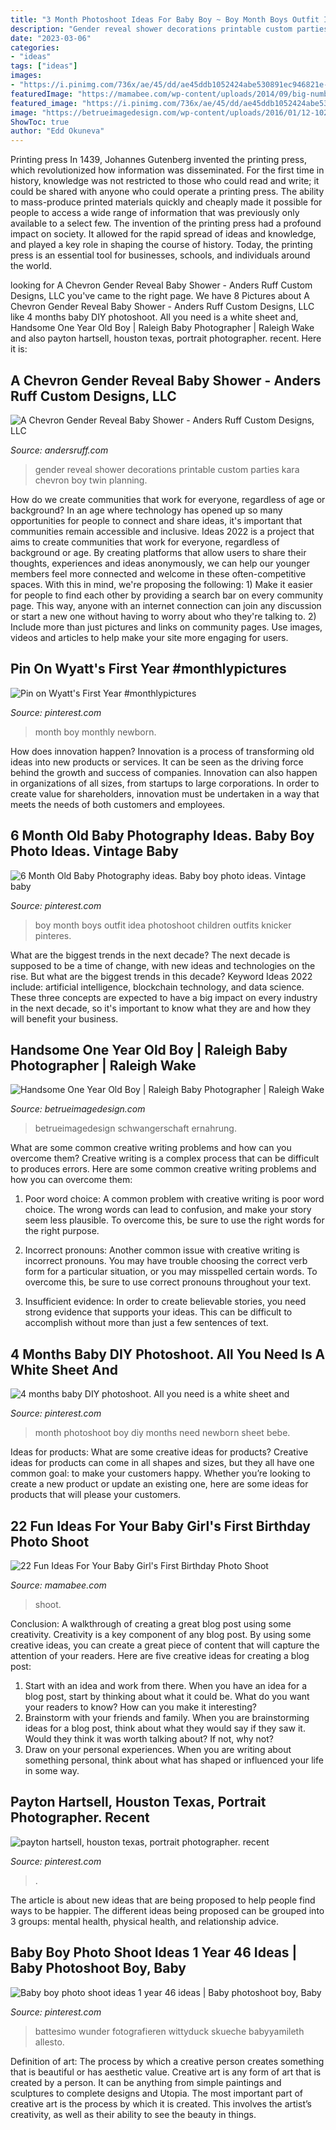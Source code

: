 ```yaml
---
title: "3 Month Photoshoot Ideas For Baby Boy ~ Boy Month Boys Outfit Idea Photoshoot Children Outfits Knicker Pinteres"
description: "Gender reveal shower decorations printable custom parties kara chevron boy twin planning"
date: "2023-03-06"
categories:
- "ideas"
tags: ["ideas"]
images:
- "https://i.pinimg.com/736x/ae/45/dd/ae45ddb1052424abe530891ec946821e---month-old-baby-pictures-monthly-pictures.jpg"
featuredImage: "https://mamabee.com/wp-content/uploads/2014/09/big-number-for-a-big-girl.jpg"
featured_image: "https://i.pinimg.com/736x/ae/45/dd/ae45ddb1052424abe530891ec946821e---month-old-baby-pictures-monthly-pictures.jpg"
image: "https://betrueimagedesign.com/wp-content/uploads/2016/01/12-10286-post/first-birthday-outdoor-photos(pp_w768_h1664).jpg"
ShowToc: true
author: "Edd Okuneva"
---
```



Printing press
In 1439, Johannes Gutenberg invented the printing press, which revolutionized how information was disseminated. For the first time in history, knowledge was not restricted to those who could read and write; it could be shared with anyone who could operate a printing press. The ability to mass-produce printed materials quickly and cheaply made it possible for people to access a wide range of information that was previously only available to a select few.
The invention of the printing press had a profound impact on society. It allowed for the rapid spread of ideas and knowledge, and played a key role in shaping the course of history. Today, the printing press is an essential tool for businesses, schools, and individuals around the world.

	

		
looking for A Chevron Gender Reveal Baby Shower - Anders Ruff Custom Designs, LLC you've came to the right page. We have 8 Pictures about A Chevron Gender Reveal Baby Shower - Anders Ruff Custom Designs, LLC like 4 months baby DIY photoshoot. All you need is a white sheet and, Handsome One Year Old Boy | Raleigh Baby Photographer | Raleigh Wake and also payton hartsell, houston texas, portrait photographer. recent. Here it is:
		
    
## A Chevron Gender Reveal Baby Shower - Anders Ruff Custom Designs, LLC

<img loading=lazy src="http://andersruff.com/custom-printable-parties/wp-content/uploads/2014/02/gender-reveal-9-640x929.jpg" onerror="this.onerror=null;this.src='https://tse1.mm.bing.net/th?id=OIP.JQSDasWgfnhKgQMKimtMywHaKw&amp;pid=15.1';" alt="A Chevron Gender Reveal Baby Shower - Anders Ruff Custom Designs, LLC">

_Source: andersruff.com_

>gender reveal shower decorations printable custom parties kara chevron boy twin planning. 

	

How do we create communities that work for everyone, regardless of age or background?
In an age where technology has opened up so many opportunities for people to connect and share ideas, it's important that communities remain accessible and inclusive. Ideas 2022 is a project that aims to create communities that work for everyone, regardless of background or age. By creating platforms that allow users to share their thoughts, experiences and ideas anonymously, we can help our younger members feel more connected and welcome in these often-competitive spaces. With this in mind, we're proposing the following: 1) Make it easier for people to find each other by providing a search bar on every community page. This way, anyone with an internet connection can join any discussion or start a new one without having to worry about who they're talking to. 2) Include more than just pictures and links on community pages. Use images, videos and articles to help make your site more engaging for users.

    
## Pin On Wyatt&#039;s First Year #monthlypictures

<img loading=lazy src="https://i.pinimg.com/736x/ae/45/dd/ae45ddb1052424abe530891ec946821e---month-old-baby-pictures-monthly-pictures.jpg" onerror="this.onerror=null;this.src='https://tse1.mm.bing.net/th?id=OIP.lYbuC-bKnP8QSxcx8OwOTAHaKt&amp;pid=15.1';" alt="Pin on Wyatt&#039;s First Year #monthlypictures">

_Source: pinterest.com_

>month boy monthly newborn. 

	

How does innovation happen?
Innovation is a process of transforming old ideas into new products or services. It can be seen as the driving force behind the growth and success of companies. Innovation can also happen in organizations of all sizes, from startups to large corporations. In order to create value for shareholders, innovation must be undertaken in a way that meets the needs of both customers and employees.

    
## 6 Month Old Baby Photography Ideas. Baby Boy Photo Ideas. Vintage Baby

<img loading=lazy src="https://i.pinimg.com/736x/f3/ec/40/f3ec4068a30306430dd5a4e9e9e82d0b--little-boy-photography-children-photography.jpg" onerror="this.onerror=null;this.src='https://tse1.mm.bing.net/th?id=OIP.MQXASkxwejHwdf3tkTIOLgHaLG&amp;pid=15.1';" alt="6 Month Old Baby Photography ideas. Baby boy photo ideas. Vintage baby">

_Source: pinterest.com_

>boy month boys outfit idea photoshoot children outfits knicker pinteres. 

	

What are the biggest trends in the next decade?
The next decade is supposed to be a time of change, with new ideas and technologies on the rise. But what are the biggest trends in this decade? Keyword Ideas 2022 include: artificial intelligence, blockchain technology, and data science. These three concepts are expected to have a big impact on every industry in the next decade, so it's important to know what they are and how they will benefit your business.

    
## Handsome One Year Old Boy | Raleigh Baby Photographer | Raleigh Wake

<img loading=lazy src="https://betrueimagedesign.com/wp-content/uploads/2016/01/12-10286-post/first-birthday-outdoor-photos(pp_w768_h1664).jpg" onerror="this.onerror=null;this.src='https://tse3.mm.bing.net/th?id=OIP.a2oKw1mI1uuLM4IyKuwpOwHaQD&amp;pid=15.1';" alt="Handsome One Year Old Boy | Raleigh Baby Photographer | Raleigh Wake">

_Source: betrueimagedesign.com_

>betrueimagedesign schwangerschaft ernahrung. 

	

What are some common creative writing problems and how can you overcome them?
Creative writing is a complex process that can be difficult to produces errors. Here are some common creative writing problems and how you can overcome them:
1. Poor word choice: A common problem with creative writing is poor word choice. The wrong words can lead to confusion, and make your story seem less plausible. To overcome this, be sure to use the right words for the right purpose.

2. Incorrect pronouns: Another common issue with creative writing is incorrect pronouns. You may have trouble choosing the correct verb form for a particular situation, or you may misspelled certain words. To overcome this, be sure to use correct pronouns throughout your text.

3. Insufficient evidence: In order to create believable stories, you need strong evidence that supports your ideas. This can be difficult to accomplish without more than just a few sentences of text.

    
## 4 Months Baby DIY Photoshoot. All You Need Is A White Sheet And

<img loading=lazy src="https://i.pinimg.com/736x/43/02/9d/43029d90e1733dae77bbdf1487dddd80---month-baby-newborn-baby-photos.jpg" onerror="this.onerror=null;this.src='https://tse2.mm.bing.net/th?id=OIP.GW_IpiMCxicuqiqFkhaNTAHaHa&amp;pid=15.1';" alt="4 months baby DIY photoshoot. All you need is a white sheet and">

_Source: pinterest.com_

>month photoshoot boy diy months need newborn sheet bebe. 

	

Ideas for products: What are some creative ideas for products?
Creative ideas for products can come in all shapes and sizes, but they all have one common goal: to make your customers happy. Whether you’re looking to create a new product or update an existing one, here are some ideas for products that will please your customers.

    
## 22 Fun Ideas For Your Baby Girl&#039;s First Birthday Photo Shoot

<img loading=lazy src="https://mamabee.com/wp-content/uploads/2014/09/big-number-for-a-big-girl.jpg" onerror="this.onerror=null;this.src='https://tse1.mm.bing.net/th?id=OIP.Oe6LhJlPcqSa2mMVG7NvVwHaLH&amp;pid=15.1';" alt="22 Fun Ideas For Your Baby Girl&#039;s First Birthday Photo Shoot">

_Source: mamabee.com_

>shoot. 

	

Conclusion: A walkthrough of creating a great blog post using some creativity.
Creativity is a key component of any blog post. By using some creative ideas, you can create a great piece of content that will capture the attention of your readers. Here are five creative ideas for creating a blog post: 
1. Start with an idea and work from there. When you have an idea for a blog post, start by thinking about what it could be. What do you want your readers to know? How can you make it interesting? 
2. Brainstorm with your friends and family. When you are brainstorming ideas for a blog post, think about what they would say if they saw it. Would they think it was worth talking about? If not, why not? 
3. Draw on your personal experiences. When you are writing about something personal, think about what has shaped or influenced your life in some way.

    
## Payton Hartsell, Houston Texas, Portrait Photographer. Recent

<img loading=lazy src="https://i.pinimg.com/originals/b9/4b/8f/b94b8fc6b9ba23003f3c5a60dcabef01.jpg" onerror="this.onerror=null;this.src='https://tse1.mm.bing.net/th?id=OIP.wWV1_mJ29T7LJvMwYX5jEQHaLG&amp;pid=15.1';" alt="payton hartsell, houston texas, portrait photographer. recent">

_Source: pinterest.com_

>. 

	

The article is about new ideas that are being proposed to help people find ways to be happier. The different ideas being proposed can be grouped into 3 groups: mental health, physical health, and relationship advice.

    
## Baby Boy Photo Shoot Ideas 1 Year 46 Ideas | Baby Photoshoot Boy, Baby

<img loading=lazy src="https://i.pinimg.com/originals/3e/a1/50/3ea15077244249bf2388930ce1c2e8b7.jpg" onerror="this.onerror=null;this.src='https://tse2.mm.bing.net/th?id=OIP.-grkUm7kfAXW8o4zlOnwGAAAAA&amp;pid=15.1';" alt="Baby boy photo shoot ideas 1 year 46 ideas | Baby photoshoot boy, Baby">

_Source: pinterest.com_

>battesimo wunder fotografieren wittyduck skueche babyyamileth allesto. 

	

Definition of art: The process by which a creative person creates something that is beautiful or has aesthetic value.
Creative art is any form of art that is created by a person. It can be anything from simple paintings and sculptures to complete designs and Utopia. The most important part of creative art is the process by which it is created. This involves the artist’s creativity, as well as their ability to see the beauty in things.

